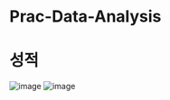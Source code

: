 # Prac-Data-Analysis
# 성적
![image](https://github.com/YoonseokChoi/Public-Data-Analysis/assets/113589339/d004b44b-8a00-4f78-baf2-023e9ab4aeb6)
![image](https://github.com/YoonseokChoi/Public-Data-Analysis/assets/113589339/0051cc01-d917-447c-b297-f55c6b65cb2e)
